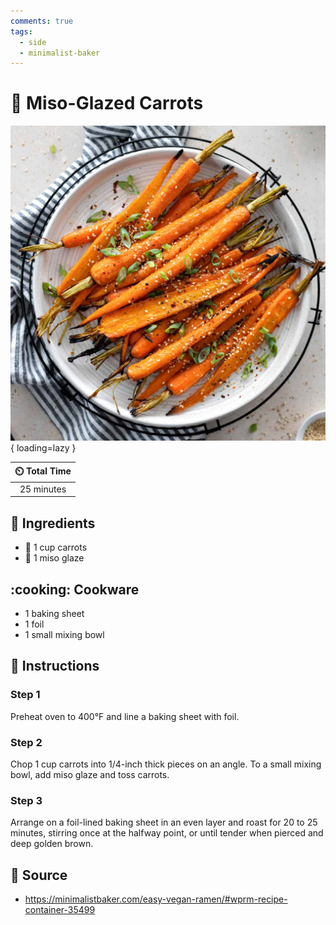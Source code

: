 ```yaml
---
comments: true
tags:
  - side
  - minimalist-baker
---
```

# :carrot: Miso-Glazed Carrots

![Miso-Glazed Carrots](../assets/images/miso-glazed-carrots.jpg){ loading=lazy }

| :timer_clock: Total Time |
|:-----------------------: |
| 25 minutes |

## :salt: Ingredients

- :carrot: 1 cup carrots
- :ramen: 1 miso glaze

## :cooking: Cookware

- 1 baking sheet
- 1 foil
- 1 small mixing bowl

## :pencil: Instructions

### Step 1

Preheat oven to 400°F and line a baking sheet with foil.

### Step 2

Chop 1 cup carrots into 1/4-inch thick pieces on an angle. To a small mixing bowl, add miso glaze and toss carrots.

### Step 3

Arrange on a foil-lined baking sheet in an even layer and roast for 20 to 25 minutes, stirring once at the halfway
point, or until tender when pierced and deep golden brown.

## :link: Source

- <https://minimalistbaker.com/easy-vegan-ramen/#wprm-recipe-container-35499>
